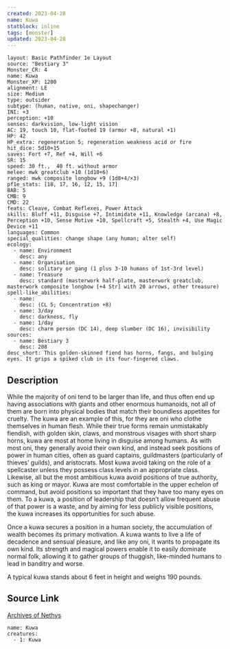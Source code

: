 ```yaml
---
created: 2023-04-28
name: Kuwa
statblock: inline
tags: [monster]
updated: 2023-04-28
---
```

```statblock
layout: Basic Pathfinder 1e Layout
source: "Bestiary 3"
Monster_CR: 4
name: Kuwa
Monster_XP: 1200
alignment: LE
size: Medium
type: outsider
subtype: (human, native, oni, shapechanger)
INI: +3
perception: +10
senses: darkvision, low-light vision
AC: 19, touch 10, flat-footed 19 (armor +8, natural +1)
HP: 42
HP_extra: regeneration 5; regeneration weakness acid or fire
hit_dice: 5d10+15
saves: Fort +7, Ref +4, Will +6
SR: 15
speed: 30 ft.,  40 ft. without armor
melee: mwk greatclub +10 (1d10+6)
ranged: mwk composite longbow +9 (1d8+4/×3)
pf1e_stats: [18, 17, 16, 12, 15, 17]
BAB: 5
CMB: 9
CMD: 22
feats: Cleave, Combat Reflexes, Power Attack
skills: Bluff +11, Disguise +7, Intimidate +11, Knowledge (arcana) +8, Perception +10, Sense Motive +10, Spellcraft +5, Stealth +4, Use Magic Device +11
languages: Common
special_qualities: change shape (any human; alter self)
ecology:
  - name: Environment
    desc: any
  - name: Organisation
    desc: solitary or gang (1 plus 3-10 humans of 1st-3rd level)
  - name: Treasure
    desc: standard (masterwork half-plate, masterwork greatclub, masterwork composite longbow [+4 Str] with 20 arrows, other treasure)
spell-like_abilities:
  - name:
    desc: (CL 5; Concentration +8)
  - name: 3/day
    desc: darkness, fly
  - name: 1/day
    desc: charm person (DC 14), deep slumber (DC 16), invisibility
sources:
  - name: Bestiary 3
    desc: 208
desc_short: This golden-skinned fiend has horns, fangs, and bulging eyes. It grips a spiked club in its four-fingered claws.
```
## Description
While the majority of oni tend to be larger than life, and thus often end up having associations with giants and other enormous humanoids, not all of them are born into physical bodies that match their boundless appetites for cruelty. The kuwa are an example of this, for they are oni who clothe themselves in human flesh. While their true forms remain unmistakably fiendish, with golden skin, claws, and monstrous visages with short sharp horns, kuwa are most at home living in disguise among humans. As with most oni, they generally avoid their own kind, and instead seek positions of power in human cities, often as guard captains, guildmasters (particularly of thieves’ guilds), and aristocrats. Most kuwa avoid taking on the role of a spellcaster unless they possess class levels in an appropriate class. Likewise, all but the most ambitious kuwa avoid positions of true authority, such as king or mayor. Kuwa are most comfortable in the upper echelon of command, but avoid positions so important that they have too many eyes on them. To a kuwa, a position of leadership that doesn’t allow frequent abuse of that power is a waste, and by aiming for less publicly visible positions, the kuwa increases its opportunities for such abuse.

Once a kuwa secures a position in a human society, the accumulation of wealth becomes its primary motivation. A kuwa wants to live a life of decadence and sensual pleasure, and like any oni, it wants to propagate its own kind. Its strength and magical powers enable it to easily dominate normal folk, allowing it to gather groups of thuggish, like-minded humans to lead in banditry and worse.

A typical kuwa stands about 6 feet in height and weighs 190 pounds.
## Source Link
[Archives of Nethys](https://aonprd.com/MonsterDisplay.aspx?ItemName=Kuwa)
```encounter-table
name: Kuwa
creatures:
  - 1: Kuwa
```
